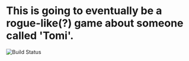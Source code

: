 # This is going to eventually be a rogue-like(?) game about someone called 'Tomi'.

![Build Status](https://github.com/daniellestead/tomi/workflows/Test/badge.svg)
